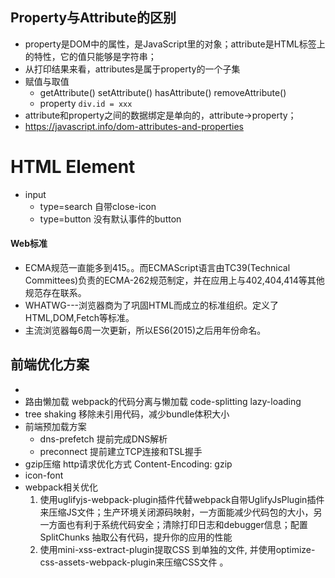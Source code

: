 
## Property与Attribute的区别
+ property是DOM中的属性，是JavaScript里的对象；attribute是HTML标签上的特性，它的值只能够是字符串；
+ 从打印结果来看，attributes是属于property的一个子集
+ 赋值与取值
  + getAttribute() setAttribute() hasAttribute() removeAttribute()
  + property `div.id = xxx`
+ attribute和property之间的数据绑定是单向的，attribute->property；
+ https://javascript.info/dom-attributes-and-properties

# HTML Element
+ input 
  + type=search 自带close-icon
  + type=button 没有默认事件的button


#### Web标准
+ ECMA规范一直能多到415。。而ECMAScript语言由TC39(Technical Committees)负责的ECMA-262规范制定，并在应用上与402,404,414等其他规范存在联系。
+ WHATWG---浏览器商为了巩固HTML而成立的标准组织。定义了HTML,DOM,Fetch等标准。
+ 主流浏览器每6周一次更新，所以ES6(2015)之后用年份命名。

## 前端优化方案
+ 
+ 路由懒加载 webpack的代码分离与懒加载 code-splitting lazy-loading
+ tree shaking 移除未引用代码，减少bundle体积大小
+ 前端预加载方案
	+ dns-prefetch 提前完成DNS解析
	+ preconnect 提前建立TCP连接和TSL握手
+ gzip压缩 	http请求优化方式 Content-Encoding: gzip
+ icon-font
+ webpack相关优化
	1. 使用uglifyjs-webpack-plugin插件代替webpack自带UglifyJsPlugin插件来压缩JS文件；生产环境关闭源码映射，一方面能减少代码包的大小，另一方面也有利于系统代码安全；清除打印日志和debugger信息；配置SplitChunks 抽取公有代码，提升你的应用的性能
	2. 使用mini-xss-extract-plugin提取CSS 到单独的文件, 并使用optimize-css-assets-webpack-plugin来压缩CSS文件 。

